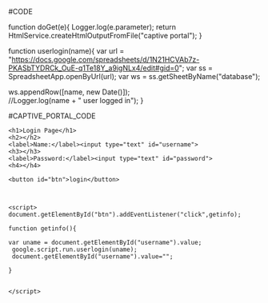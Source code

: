  #CODE
 
 
 function doGet(e){
  Logger.log(e.parameter);
  return HtmlService.createHtmlOutputFromFile("captive portal");
  }

function userlogin(name){
  var url = "https://docs.google.com/spreadsheets/d/1N21HCVAb7z-PKASbTYDRCk_OuE-q1Te18Y_a9igNLx4/edit#gid=0";
  var ss = SpreadsheetApp.openByUrl(url);
  var ws = ss.getSheetByName("database");
  
  ws.appendRow([name, new Date()]);  
  //Logger.log(name + " user logged in");
  }


#CAPTIVE_PORTAL_CODE


<!DOCTYPE html>
<html>
  <head>
    <base target="_top">
  </head>
  <body>
    
    <h1>Login Page</h1>
    <h2></h2>
    <label>Name:</label><input type="text" id="username">
    <h3></h3>
    <label>Password:</label><input type="text" id="password">
    <h4></h4>
    
    <button id="btn">login</button>
    
    
    
    <script>
    document.getElementById("btn").addEventListener("click",getinfo);
    
    function getinfo(){
    
    var uname = document.getElementById("username").value;
     google.script.run.userlogin(uname);
     document.getElementById("username").value="";
    
    }
    
    
    </script>
  </body>
</html>


